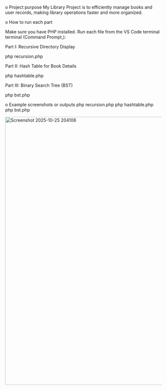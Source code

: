 o Project purpose
My Library Project is to efficiently manage books and user records, making library operations faster and more organized.

o How to run each part

Make sure you have PHP installed.
Run each file from the VS Code terminal terminal (Command Prompt,):

Part I: Recursive Directory Display

php recursion.php

Part II: Hash Table for Book Details

php hashtable.php

Part III: Binary Search Tree (BST)

php bst.php

o Example screenshots or outputs
php recursion.php
php hashtable.php
php bst.php

<img width="518" height="861" alt="Screenshot 2025-10-25 204106" src="https://github.com/user-attachments/assets/3c16c5c0-f0c0-425d-aaae-d08966c9a861" />

